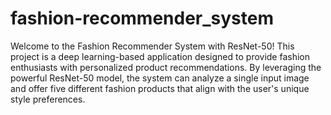# fashion-recommender_system

Welcome to the Fashion Recommender System with ResNet-50! This project is a deep learning-based application designed to provide fashion enthusiasts with personalized product recommendations. By leveraging the powerful ResNet-50 model, the system can analyze a single input image and offer five different fashion products that align with the user's unique style preferences.
